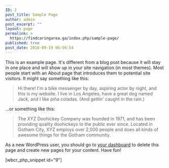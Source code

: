 ```yaml
---
ID: 2
post_title: Sample Page
author: admin
post_excerpt: ""
layout: page
permalink: >
  https://findcaringarea.ga/index.php/sample-page/
published: true
post_date: 2018-09-19 06:56:54
---
```

This is an example page. It's different from a blog post because it will stay in one place and will show up in your site navigation (in most themes). Most people start with an About page that introduces them to potential site visitors. It might say something like this:
<blockquote>Hi there! I'm a bike messenger by day, aspiring actor by night, and this is my website. I live in Los Angeles, have a great dog named Jack, and I like piña coladas. (And gettin' caught in the rain.)</blockquote>
...or something like this:
<blockquote>The XYZ Doohickey Company was founded in 1971, and has been providing quality doohickeys to the public ever since. Located in Gotham City, XYZ employs over 2,000 people and does all kinds of awesome things for the Gotham community.</blockquote>
As a new WordPress user, you should go to <a href="http://35.189.40.155/wp-admin/">your dashboard</a> to delete this page and create new pages for your content. Have fun!


[wbcr_php_snippet id="9"]